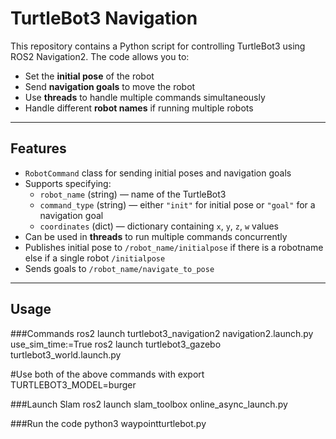 # TurtleBot3 Navigation

This repository contains a Python script for controlling TurtleBot3 using ROS2 Navigation2. The code allows you to:

- Set the **initial pose** of the robot
- Send **navigation goals** to move the robot
- Use **threads** to handle multiple commands simultaneously
- Handle different **robot names** if running multiple robots

---

## Features

- `RobotCommand` class for sending initial poses and navigation goals
- Supports specifying:
  - `robot_name` (string) — name of the TurtleBot3
  - `command_type` (string) — either `"init"` for initial pose or `"goal"` for a navigation goal
  - `coordinates` (dict) — dictionary containing `x`, `y`, `z`, `w` values
- Can be used in **threads** to run multiple commands concurrently
- Publishes initial pose to `/robot_name/initialpose` if there is a robotname else if a single robot `/initialpose`
- Sends goals to `/robot_name/navigate_to_pose`

---

## Usage
###Commands 
ros2 launch turtlebot3_navigation2 navigation2.launch.py use_sim_time:=True
ros2 launch turtlebot3_gazebo turtlebot3_world.launch.py

#Use both of the above commands with 
export TURTLEBOT3_MODEL=burger

###Launch Slam 
ros2 launch slam_toolbox online_async_launch.py

###Run the code
python3 waypointturtlebot.py
